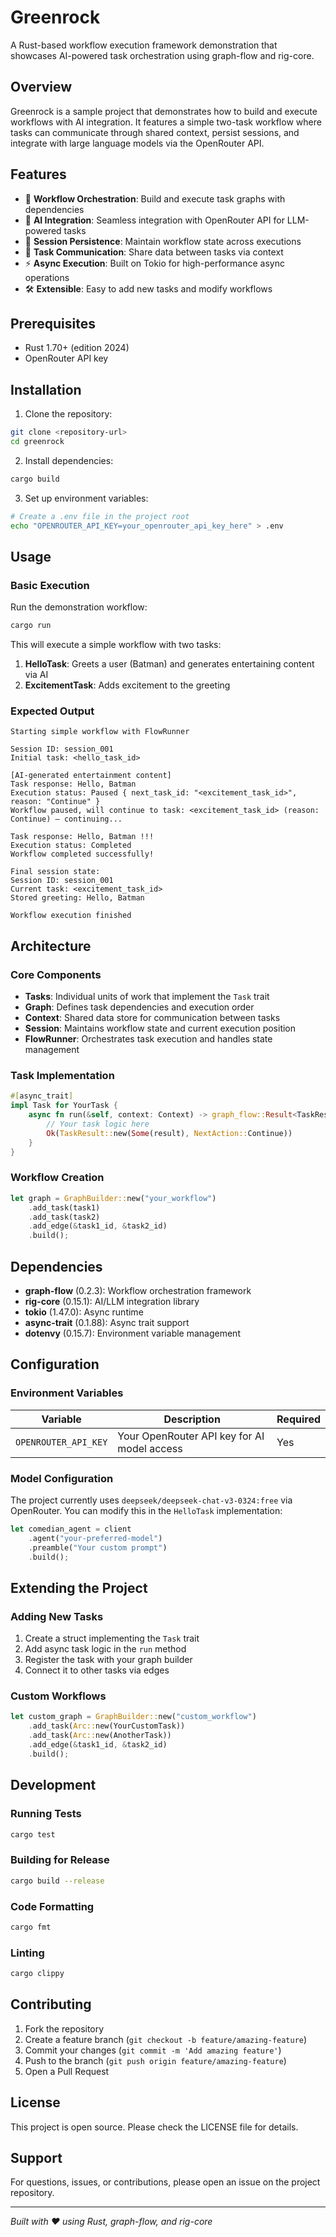 # Greenrock

A Rust-based workflow execution framework demonstration that showcases AI-powered task orchestration using graph-flow and rig-core.

## Overview

Greenrock is a sample project that demonstrates how to build and execute workflows with AI integration. It features a simple two-task workflow where tasks can communicate through shared context, persist sessions, and integrate with large language models via the OpenRouter API.

## Features

- 🔄 **Workflow Orchestration**: Build and execute task graphs with dependencies
- 🤖 **AI Integration**: Seamless integration with OpenRouter API for LLM-powered tasks  
- 💾 **Session Persistence**: Maintain workflow state across executions
- 🔗 **Task Communication**: Share data between tasks via context
- ⚡ **Async Execution**: Built on Tokio for high-performance async operations
- 🛠️ **Extensible**: Easy to add new tasks and modify workflows

## Prerequisites

- Rust 1.70+ (edition 2024)
- OpenRouter API key

## Installation

1. Clone the repository:
```bash
git clone <repository-url>
cd greenrock
```

2. Install dependencies:
```bash
cargo build
```

3. Set up environment variables:
```bash
# Create a .env file in the project root
echo "OPENROUTER_API_KEY=your_openrouter_api_key_here" > .env
```

## Usage

### Basic Execution

Run the demonstration workflow:

```bash
cargo run
```

This will execute a simple workflow with two tasks:
1. **HelloTask**: Greets a user (Batman) and generates entertaining content via AI
2. **ExcitementTask**: Adds excitement to the greeting

### Expected Output

```
Starting simple workflow with FlowRunner

Session ID: session_001
Initial task: <hello_task_id>

[AI-generated entertainment content]
Task response: Hello, Batman
Execution status: Paused { next_task_id: "<excitement_task_id>", reason: "Continue" }
Workflow paused, will continue to task: <excitement_task_id> (reason: Continue) – continuing...

Task response: Hello, Batman !!!
Execution status: Completed
Workflow completed successfully!

Final session state:
Session ID: session_001
Current task: <excitement_task_id>
Stored greeting: Hello, Batman

Workflow execution finished
```

## Architecture

### Core Components

- **Tasks**: Individual units of work that implement the `Task` trait
- **Graph**: Defines task dependencies and execution order
- **Context**: Shared data store for communication between tasks
- **Session**: Maintains workflow state and current execution position
- **FlowRunner**: Orchestrates task execution and handles state management

### Task Implementation

```rust
#[async_trait]
impl Task for YourTask {
    async fn run(&self, context: Context) -> graph_flow::Result<TaskResult> {
        // Your task logic here
        Ok(TaskResult::new(Some(result), NextAction::Continue))
    }
}
```

### Workflow Creation

```rust
let graph = GraphBuilder::new("your_workflow")
    .add_task(task1)
    .add_task(task2)
    .add_edge(&task1_id, &task2_id)
    .build();
```

## Dependencies

- **graph-flow** (0.2.3): Workflow orchestration framework
- **rig-core** (0.15.1): AI/LLM integration library
- **tokio** (1.47.0): Async runtime
- **async-trait** (0.1.88): Async trait support
- **dotenvy** (0.15.7): Environment variable management

## Configuration

### Environment Variables

| Variable | Description | Required |
|----------|-------------|----------|
| `OPENROUTER_API_KEY` | Your OpenRouter API key for AI model access | Yes |

### Model Configuration

The project currently uses `deepseek/deepseek-chat-v3-0324:free` via OpenRouter. You can modify this in the `HelloTask` implementation:

```rust
let comedian_agent = client
    .agent("your-preferred-model")
    .preamble("Your custom prompt")
    .build();
```

## Extending the Project

### Adding New Tasks

1. Create a struct implementing the `Task` trait
2. Add async task logic in the `run` method
3. Register the task with your graph builder
4. Connect it to other tasks via edges

### Custom Workflows

```rust
let custom_graph = GraphBuilder::new("custom_workflow")
    .add_task(Arc::new(YourCustomTask))
    .add_task(Arc::new(AnotherTask))
    .add_edge(&task1_id, &task2_id)
    .build();
```

## Development

### Running Tests

```bash
cargo test
```

### Building for Release

```bash
cargo build --release
```

### Code Formatting

```bash
cargo fmt
```

### Linting

```bash
cargo clippy
```

## Contributing

1. Fork the repository
2. Create a feature branch (`git checkout -b feature/amazing-feature`)
3. Commit your changes (`git commit -m 'Add amazing feature'`)
4. Push to the branch (`git push origin feature/amazing-feature`)
5. Open a Pull Request

## License

This project is open source. Please check the LICENSE file for details.

## Support

For questions, issues, or contributions, please open an issue on the project repository.

---

*Built with ❤️ using Rust, graph-flow, and rig-core*
